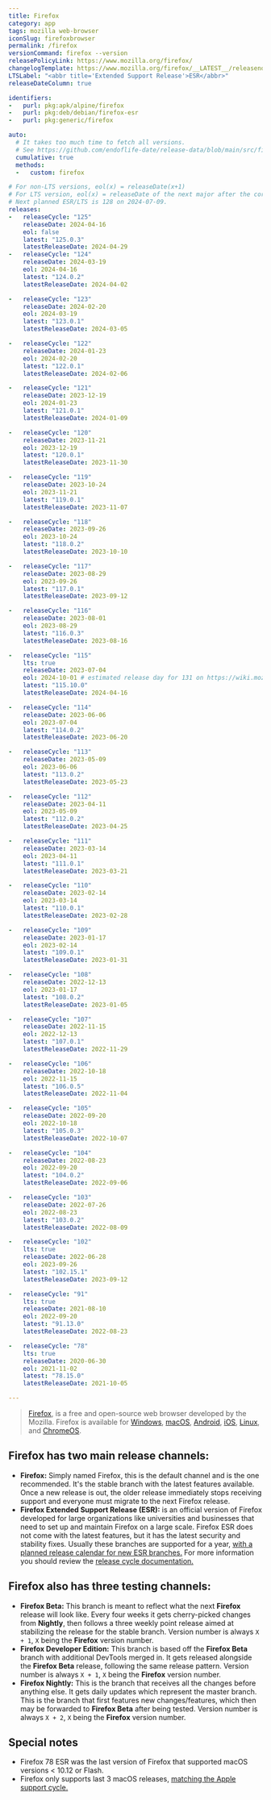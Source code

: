 ```yaml
---
title: Firefox
category: app
tags: mozilla web-browser
iconSlug: firefoxbrowser
permalink: /firefox
versionCommand: firefox --version
releasePolicyLink: https://www.mozilla.org/firefox/
changelogTemplate: https://www.mozilla.org/firefox/__LATEST__/releasenotes/
LTSLabel: "<abbr title='Extended Support Release'>ESR</abbr>"
releaseDateColumn: true

identifiers:
-   purl: pkg:apk/alpine/firefox
-   purl: pkg:deb/debian/firefox-esr
-   purl: pkg:generic/firefox

auto:
  # It takes too much time to fetch all versions.
  # See https://github.com/endoflife-date/release-data/blob/main/src/firefox.py for details
  cumulative: true
  methods:
  -   custom: firefox

# For non-LTS versions, eol(x) = releaseDate(x+1)
# For LTS version, eol(x) = releaseDate of the next major after the corresponding version last minor LTS on https://wiki.mozilla.org/Release_Management/Calendar, if available.
# Next planned ESR/LTS is 128 on 2024-07-09.
releases:
-   releaseCycle: "125"
    releaseDate: 2024-04-16
    eol: false
    latest: "125.0.3"
    latestReleaseDate: 2024-04-29
-   releaseCycle: "124"
    releaseDate: 2024-03-19
    eol: 2024-04-16
    latest: "124.0.2"
    latestReleaseDate: 2024-04-02

-   releaseCycle: "123"
    releaseDate: 2024-02-20
    eol: 2024-03-19
    latest: "123.0.1"
    latestReleaseDate: 2024-03-05

-   releaseCycle: "122"
    releaseDate: 2024-01-23
    eol: 2024-02-20
    latest: "122.0.1"
    latestReleaseDate: 2024-02-06

-   releaseCycle: "121"
    releaseDate: 2023-12-19
    eol: 2024-01-23
    latest: "121.0.1"
    latestReleaseDate: 2024-01-09

-   releaseCycle: "120"
    releaseDate: 2023-11-21
    eol: 2023-12-19
    latest: "120.0.1"
    latestReleaseDate: 2023-11-30

-   releaseCycle: "119"
    releaseDate: 2023-10-24
    eol: 2023-11-21
    latest: "119.0.1"
    latestReleaseDate: 2023-11-07

-   releaseCycle: "118"
    releaseDate: 2023-09-26
    eol: 2023-10-24
    latest: "118.0.2"
    latestReleaseDate: 2023-10-10

-   releaseCycle: "117"
    releaseDate: 2023-08-29
    eol: 2023-09-26
    latest: "117.0.1"
    latestReleaseDate: 2023-09-12

-   releaseCycle: "116"
    releaseDate: 2023-08-01
    eol: 2023-08-29
    latest: "116.0.3"
    latestReleaseDate: 2023-08-16

-   releaseCycle: "115"
    lts: true
    releaseDate: 2023-07-04
    eol: 2024-10-01 # estimated release day for 131 on https://wiki.mozilla.org/Release_Management/Calendar
    latest: "115.10.0"
    latestReleaseDate: 2024-04-16

-   releaseCycle: "114"
    releaseDate: 2023-06-06
    eol: 2023-07-04
    latest: "114.0.2"
    latestReleaseDate: 2023-06-20

-   releaseCycle: "113"
    releaseDate: 2023-05-09
    eol: 2023-06-06
    latest: "113.0.2"
    latestReleaseDate: 2023-05-23

-   releaseCycle: "112"
    releaseDate: 2023-04-11
    eol: 2023-05-09
    latest: "112.0.2"
    latestReleaseDate: 2023-04-25

-   releaseCycle: "111"
    releaseDate: 2023-03-14
    eol: 2023-04-11
    latest: "111.0.1"
    latestReleaseDate: 2023-03-21

-   releaseCycle: "110"
    releaseDate: 2023-02-14
    eol: 2023-03-14
    latest: "110.0.1"
    latestReleaseDate: 2023-02-28

-   releaseCycle: "109"
    releaseDate: 2023-01-17
    eol: 2023-02-14
    latest: "109.0.1"
    latestReleaseDate: 2023-01-31

-   releaseCycle: "108"
    releaseDate: 2022-12-13
    eol: 2023-01-17
    latest: "108.0.2"
    latestReleaseDate: 2023-01-05

-   releaseCycle: "107"
    releaseDate: 2022-11-15
    eol: 2022-12-13
    latest: "107.0.1"
    latestReleaseDate: 2022-11-29

-   releaseCycle: "106"
    releaseDate: 2022-10-18
    eol: 2022-11-15
    latest: "106.0.5"
    latestReleaseDate: 2022-11-04

-   releaseCycle: "105"
    releaseDate: 2022-09-20
    eol: 2022-10-18
    latest: "105.0.3"
    latestReleaseDate: 2022-10-07

-   releaseCycle: "104"
    releaseDate: 2022-08-23
    eol: 2022-09-20
    latest: "104.0.2"
    latestReleaseDate: 2022-09-06

-   releaseCycle: "103"
    releaseDate: 2022-07-26
    eol: 2022-08-23
    latest: "103.0.2"
    latestReleaseDate: 2022-08-09

-   releaseCycle: "102"
    lts: true
    releaseDate: 2022-06-28
    eol: 2023-09-26
    latest: "102.15.1"
    latestReleaseDate: 2023-09-12

-   releaseCycle: "91"
    lts: true
    releaseDate: 2021-08-10
    eol: 2022-09-20
    latest: "91.13.0"
    latestReleaseDate: 2022-08-23

-   releaseCycle: "78"
    lts: true
    releaseDate: 2020-06-30
    eol: 2021-11-02
    latest: "78.15.0"
    latestReleaseDate: 2021-10-05

---
```


> [Firefox](https://www.mozilla.org/firefox/browsers/), is a free and open-source web browser
> developed by the Mozilla. Firefox is available for
> [Windows](https://support.mozilla.org/kb/how-install-firefox-windows),
> [macOS](https://support.mozilla.org/kb/how-download-and-install-firefox-mac),
> [Android](https://support.mozilla.org/products/mobile),
> [iOS](https://support.mozilla.org/products/ios),
> [Linux](https://support.mozilla.org/kb/install-firefox-linux), and
> [ChromeOS](https://support.mozilla.org/kb/run-firefox-chromeos).

## Firefox has two main release channels:

- **Firefox:** Simply named Firefox, this is the default channel and is the one recommended. It's
  the stable branch with the latest features available. Once a new release is out, the older release
  immediately stops receiving support and everyone must migrate to the next Firefox release.
- **Firefox Extended Support Release (ESR):** is an official version of Firefox developed for large
  organizations like universities and businesses that need to set up and maintain Firefox on a large
  scale. Firefox ESR does not come with the latest features, but it has the latest security and
  stability fixes. Usually these branches are supported for a year,
  [with a planned release calendar for new ESR branches.](https://wiki.mozilla.org/Release_Management/Calendar)
  For more information you should review the [release cycle documentation.](https://support.mozilla.org/kb/firefox-esr-release-cycle)

## Firefox also has three testing channels:

- **Firefox Beta:** This branch is meant to reflect what the next **Firefox** release will look
  like. Every four weeks it gets cherry-picked changes from **Nightly**, then follows a three weekly
  point release aimed at stabilizing the release for the stable branch. Version number is always
  `X + 1`, `X` being the **Firefox** version number.
- **Firefox Developer Edition:** This branch is based off the **Firefox Beta** branch with
  additional DevTools merged in. It gets released alongside the **Firefox Beta** release, following
  the same release pattern. Version number is always `X + 1`, `X` being the **Firefox** version
  number.
- **Firefox Nightly:** This is the branch that receives all the changes before anything else. It
  gets daily updates which represent the master branch. This is the branch that first features new
  changes/features, which then may be forwarded to **Firefox Beta** after being tested. Version
  number is always `X + 2`, `X` being the **Firefox** version number.

## Special notes

- Firefox 78 ESR was the last version of Firefox that supported macOS versions < 10.12 or Flash.
- Firefox only supports last 3 macOS releases, [matching the Apple support cycle.](https://support.mozilla.org/kb/firefox-mac-osx-users-esr)
